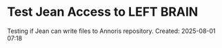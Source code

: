 # Test Jean Access to LEFT BRAIN
Testing if Jean can write files to Annoris repository.
Created: 2025-08-01 07:18